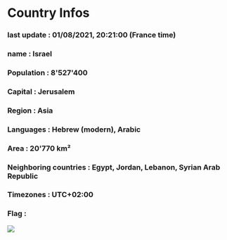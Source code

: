 # Country  Infos
### last update : 01/08/2021, 20:21:00 (France time)

### name : Israel
### Population : 8'527'400
### Capital : Jerusalem
### Region : Asia
### Languages : Hebrew (modern), Arabic
### Area : 20'770 km²
### Neighboring countries : Egypt, Jordan, Lebanon, Syrian Arab Republic
### Timezones : UTC+02:00

### Flag :
![](https://restcountries.eu/data/isr.svg)